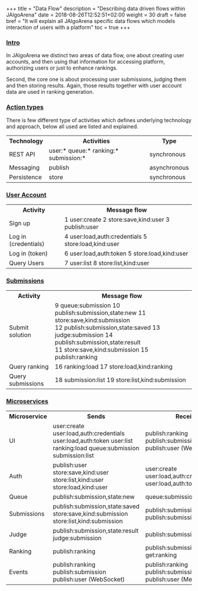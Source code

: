 +++
title = "Data Flow"
description = "Describing data driven flows within JAlgoArena"
date = 2018-08-26T12:52:51+02:00
weight = 30
draft = false
bref = "It will explain all JAlgoArena specific data flows which models interaction of users with a platform"
toc = true
+++

<h3 class="section-head" id="h-intro"><a href="#h-intro">Intro</a></h3>

In JAlgoArena we distinct two areas of data flow, one about creating user accounts, and then
using that information for accessing platform, authorizing users or just to enhance rankings.

Second, the core one is about processing user submissions, judging them and then storing results. Again, those results
together with user account data are used in ranking generation.

<h3 class="section-head" id="h-action-types"><a href="#h-action-types">Action types</a></h3>

There is few different type of activities which defines underlying technology and approach, below all used are listed and explained.

<table class="bordered striped">
    <tr>
        <th>Technology</th>
        <th>Activities</th>
        <th>Type</th>
    </tr>
    <tr>
        <td>REST API</td>
        <td>user:* queue:* ranking:* submission:*</td>
        <td>synchronous</td>
    </tr>
    <tr>
        <td>Messaging</td>
        <td>publish</td>
        <td>asynchronous</td>
    </tr>
    <tr>
        <td>Persistence</td>
        <td>store</td>
        <td>synchronous</td>
    </tr>
</table>


<h3 class="section-head" id="h-user"><a href="#h-user">User Account</a></h3>

<table class="bordered striped">
    <tr>
        <th>Activity</th>
        <th>Message flow</th>
    </tr>
    <tr>
        <td>Sign up</td>
        <td>1 user:create 2 store:save,kind:user 3 publish:user</td>
    </tr>
    <tr>
        <td>Log in (credentials)</td>
        <td>4 user:load,auth:credentials 5 store:load,kind:user</td>
    </tr>
    <tr>
        <td>Log in (token)</td>
        <td>6 user:load,auth:token 5 store:load,kind:user</td>
    </tr>
    <tr>
        <td>Query Users</td>
        <td>7 user:list 8 store:list,kind:user</td>
    </tr>
</table>

<h3 class="section-head" id="h-user"><a href="#h-user">Submissions</a></h3>

<table class="bordered striped">
    <tr>
        <th>Activity</th>
        <th>Message flow</th>
    </tr>
    <tr>
        <td>Submit solution</td>
        <td>
            9 queue:submission 10 publish:submission,state:new 11 store:save,kind:submission 
            <br/>12 publish:submission,state:saved 13 judge:submission 14 publish:submission,state:result 
            <br/>11 store:save,kind:submission 15 publish:ranking
        </td>
    </tr>
    <tr>
        <td>Query ranking</td>
        <td>16 ranking:load 17 store:load,kind:ranking</td>
    </tr>
    <tr>
        <td>Query submissions</td>
        <td>18 submission:list 19 store:list,kind:submission</td>
    </tr>    
</table>

<h3 class="section-head" id="h-microservices"><a href="#h-microservices">Microservices</a></h3>

<table class="bordered striped">
    <tr>
        <th>Microservice</th>
        <th>Sends</th>
        <th>Receives</th>
    </tr>
    <tr>
        <td>UI</td>
        <td>user:create user:load,auth:credentials user:load,auth:token user:list ranking:load queue:submission submission:list</td>
        <td>publish:ranking publish:submission publish:user (WebSocket)</td>
    </tr>
    <tr>
        <td>Auth</td>
        <td>publish:user store:save,kind:user store:list,kind:user store:load,kind:user</td>
        <td>user:create user:load,auth:credentials user:load,auth:token user:list</td>
    </tr>
    <tr>
        <td>Queue</td>
        <td>publish:submission,state:new</td>
        <td>queue:submission</td>
    </tr>
    <tr>
        <td>Submissions</td>
        <td>publish:submission,state:saved store:save,kind:submission store:list,kind:submission</td>
        <td>publish:submission,state:new publish:submission,state:result</td>
    </tr>
    <tr>
        <td>Judge</td>
        <td>publish:submission,state:result judge:submission</td>
        <td>publish:submission,state:saved</td>
    </tr>
    <tr>
        <td>Ranking</td>
        <td>publish:ranking</td>
        <td>publish:submission,state:result get:ranking</td>
    </tr>
    <tr>
        <td>Events</td>
        <td>publish:ranking publish:submission publish:user (WebSocket)</td>
        <td>publish:ranking publish:submission publish:user (Messaging)</td>
    </tr>
</table>
